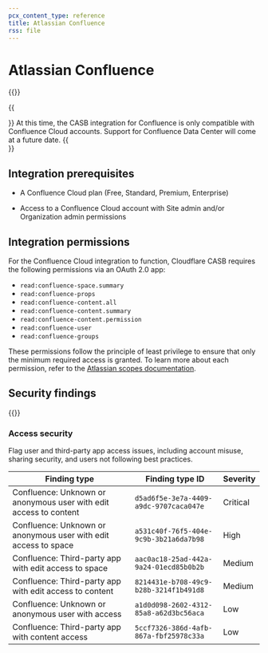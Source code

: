 ```yaml
---
pcx_content_type: reference
title: Atlassian Confluence
rss: file
---
```


# Atlassian Confluence

{{<render file="casb/_integration-description.md" withParameters="Atlassian Confluence;;Atlassian Confluence Cloud account">}}

{{<Aside type="note">}}
At this time, the CASB integration for Confluence is only compatible with Confluence Cloud accounts. Support for Confluence Data Center will come at a future date.
{{</Aside>}}

## Integration prerequisites

- A Confluence Cloud plan (Free, Standard, Premium, Enterprise)

- Access to a Confluence Cloud account with Site admin and/or Organization admin permissions

## Integration permissions

For the Confluence Cloud integration to function, Cloudflare CASB requires the following permissions via an OAuth 2.0 app:

- `read:confluence-space.summary`
- `read:confluence-props`
- `read:confluence-content.all`
- `read:confluence-content.summary`
- `read:confluence-content.permission`
- `read:confluence-user`
- `read:confluence-groups`

These permissions follow the principle of least privilege to ensure that only the minimum required access is granted. To learn more about each permission, refer to the [Atlassian scopes documentation](https://developer.atlassian.com/cloud/confluence/scopes-for-oauth-2-3LO-and-forge-apps/).

## Security findings

{{<render file="casb/_security-findings.md" withParameters="Atlassian Confluence;;atlassian-confluence">}}

### Access security

Flag user and third-party app access issues, including account misuse, sharing security, and users not following best practices.

| Finding type                                                      | Finding type ID                        | Severity |
| ----------------------------------------------------------------- | -------------------------------------- | -------- |
| Confluence: Unknown or anonymous user with edit access to content | `d5ad6f5e-3e7a-4409-a9dc-9707caca047e` | Critical |
| Confluence: Unknown or anonymous user with edit access to space   | `a531c40f-76f5-404e-9c9b-3b21a6da7b98` | High     |
| Confluence: Third-party app with edit access to space             | `aac0ac18-25ad-442a-9a24-01ecd85b0b2b` | Medium   |
| Confluence: Third-party app with edit access to content           | `8214431e-b708-49c9-b28b-3214f1b491d8` | Medium   |
| Confluence: Unknown or anonymous user with access                 | `a1d0d098-2602-4312-85a8-a62d3bc56aca` | Low      |
| Confluence: Third-party app with content access                   | `5ccf7326-386d-4afb-867a-fbf25978c33a` | Low      |
